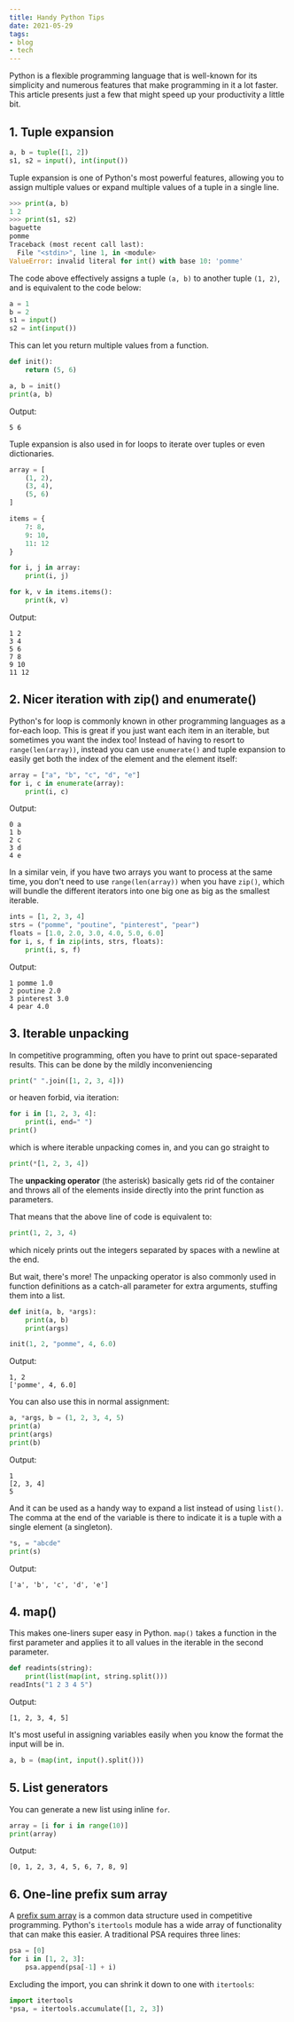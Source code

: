 ```yaml
---
title: Handy Python Tips
date: 2021-05-29
tags:
- blog
- tech
---
```


Python is a flexible programming language that is well-known for its simplicity and numerous features that make programming in it a lot faster. This article presents just a few that might speed up your productivity a little bit.

<!-- more -->

## 1. Tuple expansion

```python
a, b = tuple([1, 2])
s1, s2 = input(), int(input())
```

Tuple expansion is one of Python's most powerful features, allowing you to assign multiple values or expand multiple values of a tuple in a single line.

```python
>>> print(a, b)
1 2
>>> print(s1, s2)
baguette
pomme
Traceback (most recent call last):
  File "<stdin>", line 1, in <module>
ValueError: invalid literal for int() with base 10: 'pomme'
```

The code above effectively assigns a tuple `(a, b)` to another tuple `(1, 2)`, and is equivalent to the code below:

```python
a = 1
b = 2
s1 = input()
s2 = int(input())
```

This can let you return multiple values from a function.

```python
def init():
    return (5, 6)

a, b = init()
print(a, b)
```

Output:

```
5 6
```

Tuple expansion is also used in for loops to iterate over tuples or even dictionaries.

```python
array = [
    (1, 2),
    (3, 4),
    (5, 6)
]

items = {
    7: 8,
    9: 10,
    11: 12
}

for i, j in array:
    print(i, j)

for k, v in items.items():
    print(k, v)
```

Output:

```
1 2
3 4
5 6
7 8
9 10
11 12
```

## 2. Nicer iteration with zip() and enumerate()

Python's for loop is commonly known in other programming languages as a for-each loop. This is great if you just want each item in an iterable, but sometimes you want the index too! Instead of having to resort to `range(len(array))`, instead you can use `enumerate()` and tuple expansion to easily get both the index of the element and the element itself:

```python
array = ["a", "b", "c", "d", "e"]
for i, c in enumerate(array):
	print(i, c)
```

Output:

```
0 a
1 b
2 c
3 d
4 e
```

In a similar vein, if you have two arrays you want to process at the same time, you don't need to use `range(len(array))` when you have `zip()`, which will bundle the different iterators into one big one as big as the smallest iterable.

```python
ints = [1, 2, 3, 4]
strs = ("pomme", "poutine", "pinterest", "pear")
floats = [1.0, 2.0, 3.0, 4.0, 5.0, 6.0]
for i, s, f in zip(ints, strs, floats):
    print(i, s, f)
```

Output:

```
1 pomme 1.0
2 poutine 2.0
3 pinterest 3.0
4 pear 4.0
```

## 3. Iterable unpacking

In competitive programming, often you have to print out space-separated results. This can be done by the mildly inconveniencing

```python
print(" ".join([1, 2, 3, 4]))
```

or heaven forbid, via iteration:

```python
for i in [1, 2, 3, 4]:
    print(i, end=" ")
print()
```

which is where iterable unpacking comes in, and you can go straight to

```python
print(*[1, 2, 3, 4])
```

The **unpacking operator** (the asterisk) basically gets rid of the container and throws all of the elements inside directly into the print function as parameters.

That means that the above line of code is equivalent to:

```python
print(1, 2, 3, 4)
```

which nicely prints out the integers separated by spaces with a newline at the end.

But wait, there's more! The unpacking operator is also commonly used in function definitions as a catch-all parameter for extra arguments, stuffing them into a list.

```python
def init(a, b, *args):
    print(a, b)
    print(args)

init(1, 2, "pomme", 4, 6.0)
```

Output:

```
1, 2
['pomme', 4, 6.0]
```

You can also use this in normal assignment:

```python
a, *args, b = (1, 2, 3, 4, 5)
print(a)
print(args)
print(b)
```

Output:

```
1
[2, 3, 4]
5
```

And it can be used as a handy way to expand a list instead of using `list()`. The comma at the end of the variable is there to indicate it is a tuple with a single element (a singleton).

```python
*s, = "abcde"
print(s)
```

Output:

```
['a', 'b', 'c', 'd', 'e']
```

## 4. map()

This makes one-liners super easy in Python. `map()` takes a function in the first parameter and applies it to all values in the iterable in the second parameter.

```python
def readints(string):
    print(list(map(int, string.split()))
readInts("1 2 3 4 5")
```

Output:

```
[1, 2, 3, 4, 5]
```

It's most useful in assigning variables easily when you know the format the input will be in.

```python
a, b = (map(int, input().split()))
```

## 5. List generators

You can generate a new list using inline `for`.

```python
array = [i for i in range(10)]
print(array)
```

Output:

```
[0, 1, 2, 3, 4, 5, 6, 7, 8, 9]
```

## 6. One-line prefix sum array

A [prefix sum array](https://en.wikipedia.org/wiki/Prefix_sum) is a common data structure used in competitive programming. Python's `itertools` module has a wide array of functionality that can make this easier. A traditional PSA requires three lines:

```python
psa = [0]
for i in [1, 2, 3]:
    psa.append(psa[-1] + i)
```

Excluding the import, you can shrink it down to one with `itertools`:

```python
import itertools
*psa, = itertools.accumulate([1, 2, 3])
```

